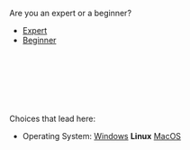 Are you an expert or a beginner?



- [Expert](start3_ba.md)
- [Beginner](start3_bb.md)



<br><br><br>
------
Choices that lead here:
- Operating System: [Windows](start2_a.md) **Linux** [MacOS](start2_c.md)
